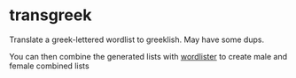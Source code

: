 # transgreek
Translate a greek-lettered wordlist to greeklish. May have some dups.

You can then combine the generated lists with
[wordlister](https://github.com/servomekanism/wordlister) to create male and female
combined lists
